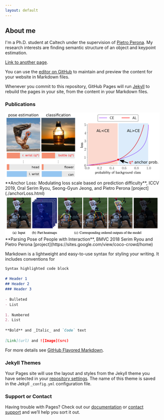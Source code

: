 ```yaml
---
layout: default
---
```


## About me

I'm a Ph.D. student at Caltech under the supervision of [Pietro Perona](http://www.vision.caltech.edu/). My research interests are finding semantic structure of an object and keypoint estimation. 

[Link to another page](./anchorLoss.html).

You can use the [editor on GitHub](https://github.com/slryou41/slryou41.github.io/edit/master/index.md) to maintain and preview the content for your website in Markdown files.

Whenever you commit to this repository, GitHub Pages will run [Jekyll](https://jekyllrb.com/) to rebuild the pages in your site, from the content in your Markdown files.

### Publications

<img src="https://github.com/slryou41/slryou41.github.io/blob/master/images/overview.png?raw=true">
**Anchor Loss: Modulating loss scale based on prediction difficulty**, ICCV 2019, Oral
Serim Ryou, Seong-Gyun Jeong, and Pietro Perona
[project](./anchorLoss.html)

<img src="https://github.com/slryou41/slryou41.github.io/blob/master/images/pose_seq.png?raw=true">
**Parsing Pose of People with Interaction**, BMVC 2018
Serim Ryou and Pietro Perona
[project](https://sites.google.com/view/coco-crowd/home)

Markdown is a lightweight and easy-to-use syntax for styling your writing. It includes conventions for

```markdown
Syntax highlighted code block

# Header 1
## Header 2
### Header 3

- Bulleted
- List

1. Numbered
2. List

**Bold** and _Italic_ and `Code` text

[Link](url) and ![Image](src)
```

For more details see [GitHub Flavored Markdown](https://guides.github.com/features/mastering-markdown/).

### Jekyll Themes

Your Pages site will use the layout and styles from the Jekyll theme you have selected in your [repository settings](https://github.com/slryou41/sryou/settings). The name of this theme is saved in the Jekyll `_config.yml` configuration file.

### Support or Contact

Having trouble with Pages? Check out our [documentation](https://help.github.com/categories/github-pages-basics/) or [contact support](https://github.com/contact) and we’ll help you sort it out.
